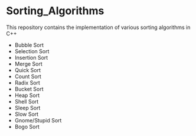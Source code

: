 # Sorting_Algorithms

This repository contains the implementation of various sorting algorithms in C++
- Bubble Sort
- Selection Sort
- Insertion Sort
- Merge Sort
- Quick Sort
- Count Sort
- Radix Sort
- Bucket Sort
- Heap Sort
- Shell Sort
- Sleep Sort
- Slow Sort
- Gnome/Stupid Sort
- Bogo Sort
